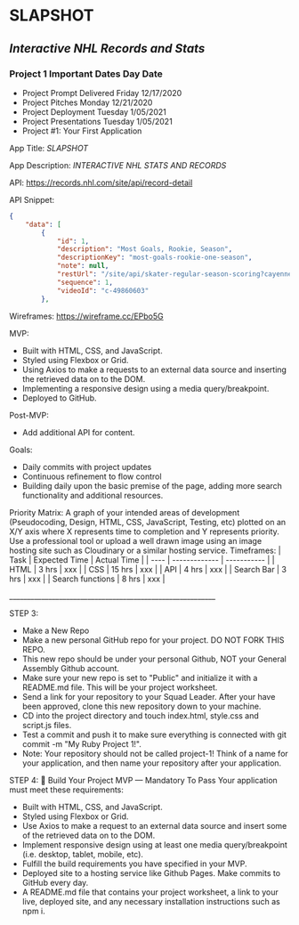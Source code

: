 # SLAPSHOT
## *Interactive NHL Records and Stats*


### Project 1 Important Dates	Day	Date
<!-- UL -->
- Project Prompt Delivered	Friday	12/17/2020
- Project Pitches	Monday	12/21/2020
- Project Deployment	Tuesday	1/05/2021
- Project Presentations	Tuesday	1/05/2021
- Project #1: Your First Application


<!-- STEP 1: Read the Directions
Read ALL of the directions before you start. We will know... -->
<!-- STEP 2: Pitch Your Project
Before you start any actual coding, you must meet with your Squad Leader for ~10 minutes to get your app idea approved. Prepare the following materials before your meeting and put them in your README.md: -->

App Title: <!-- Strong --> _SLAPSHOT_

App Description: <!-- Strong -->_INTERACTIVE NHL STATS AND RECORDS_

API: <!-- Links --> https://records.nhl.com/site/api/record-detail

API Snippet: <!-- Code Blocks -->
```JSON
{
    "data": [
        {
            "id": 1,
            "description": "Most Goals, Rookie, Season",
            "descriptionKey": "most-goals-rookie-one-season",
            "note": null,
            "restUrl": "/site/api/skater-regular-season-scoring?cayenneExp=goals > 2 and rookieFlag = true&sort=[{\"property\":\"goals\",\"direction\":\"DESC\"},{\"property\":\"gamesPlayed\",\"direction\":\"ASC\"},{\"property\":\"seasonId\",\"direction\":\"ASC\"},{\"property\":\"lastName\",\"direction\":\"ASC\"}]",
            "sequence": 1,
            "videoId": "c-49860603"
        },
```


Wireframes: <!-- LINK -->https://wireframe.cc/EPbo5G

MVP: 
<!-- UL -->

- Built with HTML, CSS, and JavaScript.
- Styled using Flexbox or Grid.
- Using Axios to make a requests to an external data source and inserting the retrieved data on to the DOM.
- Implementing a responsive design using a media query/breakpoint.
- Deployed to GitHub.


Post-MVP: <!-- UL -->
- Add additional API for content.

Goals: <!-- UL -->
- Daily commits with project updates
- Continuous refinement to flow control
- Building daily upon the basic premise of the page, adding more search functionality and additional resources.

Priority Matrix: A graph of your intended areas of development (Pseudocoding, Design, HTML, CSS, JavaScript, Testing, etc) plotted on an X/Y axis where X represents time to completion and Y represents priority. Use a professional tool or upload a well drawn image using an image hosting site such as Cloudinary or a similar hosting service.
Timeframes: 
| Task | Expected Time | Actual Time |
| ---- | ------------- | ----------- |
| HTML | 3 hrs         | xxx         |
| CSS  | 15 hrs        | xxx         |
| API  | 4 hrs        | xxx         |
| Search Bar  | 3 hrs        | xxx   |
| Search functions | 8 hrs | xxx |

<!-- Horizontal Rule -->__________________________________________________________


STEP 3: <!-- UL -->
- Make a New Repo
- Make a new personal GitHub repo for your project. DO NOT FORK THIS REPO.
- This new repo should be under your personal Github, NOT your General Assembly Github account.
- Make sure your new repo is set to "Public" and initialize it with a README.md file. This will be your project worksheet.
- Send a link for your repository to your Squad Leader.
After your have been approved, clone this new repository down to your machine.
- CD into the project directory and touch index.html, style.css and script.js files.
- Test a commit and push it to make sure everything is connected with git commit -m "My Ruby Project 1!".
- Note: Your repository should not be called project-1! Think of a name for your application, and then name your repository after your application.

STEP 4: 🔴 Build Your Project MVP — Mandatory To Pass
Your application must meet these requirements:

- Built with HTML, CSS, and JavaScript.
- Styled using Flexbox or Grid.
- Use Axios to make a request to an external data source and insert some of the retrieved data on to the DOM.
- Implement responsive design using at least one media query/breakpoint (i.e. desktop, tablet, mobile, etc).
- Fulfill the build requirements you have specified in your MVP.
- Deployed site to a hosting service like Github Pages.
Make commits to GitHub every day.
- A README.md file that contains your project worksheet, a link to your live, deployed site, and any necessary installation instructions such as npm i.


<!-- 📋 List of APIs -->
<!-- Below is a non-exhaustive list of some free APIs you can use. There are many APIs out there, however, so if you find one not on this list, feel free to use it. No matter what API you decide on, make sure you can successfully make a GET request before you commit to using it.

- Weather: https://openweathermap.org/api
- News: https://newsapi.org/
- Giphy: https://developers.giphy.com/
- Pokemon: http://pokeapi.co/
- Card Deck: https://deckofcardsapi.com/
- City of Chicago: https://data.cityofchicago.org/
- Beer: https://www.brewerydb.com/developers
- NYC Open Data: https://opendata.cityofnewyork.us/
- Rick and Morty: https://rickandmortyapi.com/documentation/#rest -->

<!-- This site lists a collection APIs as well. Take a look through their libraries and try to find one that interests you. Please note, however, that many APIs will require an authentication key, and some APIs require payment. We highly suggest using a free API for your first project dealing with one.

STEP 5: 🔵 Ideas for Post-MVP - Not Mandatory
- Look into localstorage so you can save data to the  user's browser
- Add a second API.
- Add creative use of event listeners and UI interaction.
- Add animations.
- Get input from a UX student on how to make your app have intuitive UI and design. -->

<!-- STEP 6: Technical Demonstration
All projects will be presented to the class. Your presentation should:

- Be no longer than 5 minutes in length
- Show off all features of the app
- Explain the technical details
- Explain the technical challenges
- Explain which improvements you might make

## Your presentation should NOT:

- Focus on what you didn't accomplish.
You will be sharing your project and your code. Be prepared to answer questions from the instructors and other students.

## Did you read all of the directions before starting? If so write git commit -m "My Ruby Project 1" instead of git commit -m "first commit" for your first commit. -->


<!-- Step 7: Help and Support
- Each student will be given 5 (five) tokens, redeemable at any time during regular class time (subject to instructors' schedules), for 20 minutes. Tokens cannot be transferred between students - there is no secondary market for tokens.

- Give at least a 10 minutes heads up to an instructor with the link to your project repo and a link to your issue ticket. Instructors will not be holding open office hours during project week. This is to allow you to solve issues and errors you run in to on your own and with your classmates.

Project approval sign up form

Sign up here for help with your squad lead. -->

<!-- Step 8: Grading
Hard Requirements
The following requirements must be met in order for the project to be considered complete:

The project is deployed to GitHub Pages or a custom domain
The application renders in the browser and runs without errors
The repo has a README that adequately documents the project
We do not give letter grades; it is either a pass/fail. The real benchmark is how much you grow and learn each unit.

You will receive feedback in a secret gist. The gist will be Slacked out independent of your P1 repo to keep feedback confidential.

An example of the gist can be found here: Secret Gist

If you would like more feedback than the gist, instructors will be available to meet one on one. Please feel free to reach out and schedule a time with your squad leader.

Incomplete Projects
Incomplete projects will be given an extension. An instructor will follow up with you to discuss the details of the resubmission. Note that you are allowed one extension on only one of the four projects.


PLAGIARISM
Remember. We have a zero-tolerance policy towards plagiarism. More on our plagiarism policy can be found in our course wiki's plagiarism page.
 -->





<!-- Headings
​
# Heading 1
​
## Heading 2
​
### Heading 3
​
#### Heading 4
​
##### Heading 5
​
###### Heading 6
​ -->
<!-- Italics -->
​
<!-- _This text_ is italic
​
_This text_ is italic -->
​
<!-- Strong -->
​
<!-- **This text** is italic
​
**This text** is italic -->
​
<!-- Strikethrough -->
​
<!-- ~~This text~~ is strikethrough -->
​
<!-- Horizontal Rule -->
​
<!-- ---
​
--- -->
​
<!-- Blockquote -->
​
<!-- > This is a quote -->
​
<!-- Links -->
​
<!-- [Traversy Media](http://www.traversymedia.com)
​
[Traversy Media](http://www.traversymedia.com "Traversy Media") -->
​
<!-- UL -->
​
<!-- - Item 1
- Item 2
- Item 3
  - Nested Item 1
  - Nested Item 2 -->
​
<!-- OL -->
​
<!-- 1. Item 1
1. Item 2
1. Item 3 -->
​
<!-- Inline Code Block -->
​
<!-- `<p>This is a paragraph</p>` -->
​
<!-- Images -->
​
<!-- ![Markdown Logo](https://markdown-here.com/img/icon256.png) -->
​
<!-- Github Markdown -->
​
<!-- Code Blocks -->
​
<!-- ```bash
  npm install
  npm start
```
​
```javascript
function add(num1, num2) {
  return num1 + num2;
}
```
​
```python
  def add(num1, num2):
    return num1 + num2
``` -->
​
<!-- Tables -->
​
<!-- | Task | Expected Time | Actual Time |
| ---- | ------------- | ----------- |
| HTML | 3 hrs         | xxx         |
| CSS  | 15 hrs        | xxx         |
| API  | 4 hrs        | xxx         |
| Search Bar  | 3 hrs        | xxx   | -->
​
<!-- Task List -->
​
<!-- - [x] Task 1
- [x] Task 2
- [] Task 3 -->